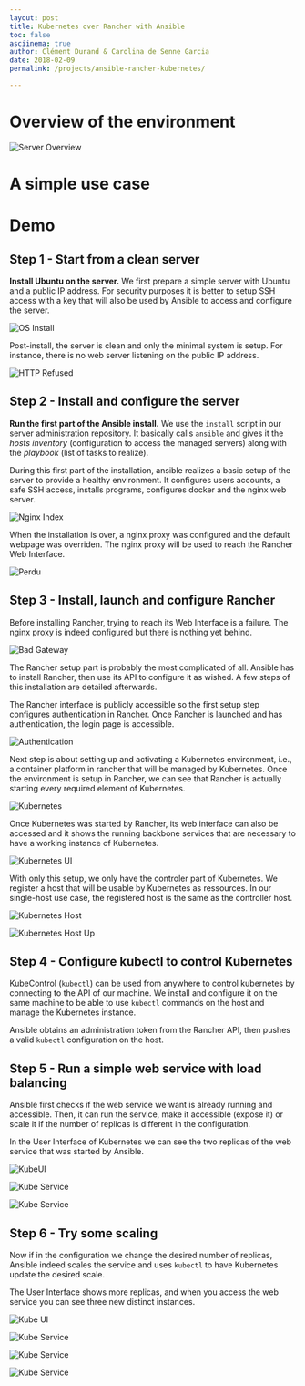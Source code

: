 ```yaml
---
layout: post
title: Kubernetes over Rancher with Ansible
toc: false
asciinema: true
author: Clément Durand & Carolina de Senne Garcia
date: 2018-02-09
permalink: /projects/ansible-rancher-kubernetes/

---
```


# Overview of the environment

![Server Overview](https://www.neze.fr/public/acn/nano/server-overview.svg)

# A simple use case

# Demo

## Step 1 - Start from a clean server

**Install Ubuntu on the server.** We first prepare a simple server with Ubuntu
and a public IP address. For security purposes it is better to setup SSH access
with a key that will also be used by Ansible to access and configure the server.

![OS Install](https://www.neze.fr/public/acn/nano/server-os-install.png)

Post-install, the server is clean and only the minimal system is setup. For
instance, there is no web server listening on the public IP address.

![HTTP Refused](https://www.neze.fr/public/acn/nano/server-os-install-after.png)

## Step 2 - Install and configure the server

**Run the first part of the Ansible install.** We use the `install` script in
our server administration repository. It basically calls `ansible` and gives
it the *hosts inventory* (configuration to access the managed servers) along
with the *playbook* (list of tasks to realize).

<div style="text-align:center">
  <script src="https://asciinema.org/a/161756.js" id="asciicast-161756" async></script>
</div>

During this first part of the installation, ansible realizes a basic setup of
the server to provide a healthy environment. It configures users accounts, a
safe SSH access, installs programs, configures docker and the nginx web server.

![Nginx Index](https://www.neze.fr/public/acn/nano/server-install-nginx.png)

When the installation is over, a nginx proxy was configured and the default
webpage was overriden. The nginx proxy will be used to reach the Rancher Web
Interface.

![Perdu](https://www.neze.fr/public/acn/nano/server-install-after.png)

## Step 3 - Install, launch and configure Rancher

Before installing Rancher, trying to reach its Web Interface is a failure. The
nginx proxy is indeed configured but there is nothing yet behind.

![Bad Gateway](https://www.neze.fr/public/acn/nano/rancher-install-before.png)

The Rancher setup part is probably the most complicated of all. Ansible has to
install Rancher, then use its API to configure it as wished. A few steps of this
installation are detailed afterwards.

<div style="text-align:center">
  <script src="https://asciinema.org/a/161759.js" id="asciicast-161759" async></script>
</div>

The Rancher interface is publicly accessible so the first setup step configures
authentication in Rancher. Once Rancher is launched and has authentication, the
login page is accessible.

![Authentication](https://www.neze.fr/public/acn/nano/rancher-install-after.png)

Next step is about setting up and activating a Kubernetes environment, i.e., a
container platform in rancher that will be managed by Kubernetes. Once the
environment is setup in Rancher, we can see that Rancher is actually starting
every required element of Kubernetes.

![Kubernetes](https://www.neze.fr/public/acn/nano/kubernetes-install.png)

Once Kubernetes was started by Rancher, its web interface can also be accessed
and it shows the running backbone services that are necessary to have a working
instance of Kubernetes.

![Kubernetes UI](https://www.neze.fr/public/acn/nano/kubernetes-install-after.png)

With only this setup, we only have the controler part of Kubernetes. We register
a host that will be usable by Kubernetes as ressources. In our single-host use
case, the registered host is the same as the controller host.

![Kubernetes Host](https://www.neze.fr/public/acn/nano/kubernetes-install-host.png)

![Kubernetes Host Up](https://www.neze.fr/public/acn/nano/kubernetes-install-host-after.png)

## Step 4 - Configure kubectl to control Kubernetes

KubeControl (`kubectl`) can be used from anywhere to control kubernetes by
connecting to the API of our machine. We install and configure it on the same
machine to be able to use `kubectl` commands on the host and manage the
Kubernetes instance.

Ansible obtains an administration token from the Rancher API, then pushes a
valid `kubectl` configuration on the host.

<div style="text-align:center">
  <script src="https://asciinema.org/a/161747.js" id="asciicast-161747" async></script>
</div>

## Step 5 - Run a simple web service with load balancing

Ansible first checks if the web service we want is already running and accessible.
Then, it can run the service, make it accessible (expose it) or scale it if
the number of replicas is different in the configuration.

<div style="text-align:center">
  <script src="https://asciinema.org/a/161750.js" id="asciicast-161750" async></script>
</div>

In the User Interface of Kubernetes we can see the two replicas of the web
service that was started by Ansible.

![KubeUI](https://www.neze.fr/public/acn/nano/kubernetes-helloacn-after.png)

![Kube Service](https://www.neze.fr/public/acn/nano/kubernetes-helloacn-service-65qsk.png)

![Kube Service](https://www.neze.fr/public/acn/nano/kubernetes-helloacn-service-ng4m4.png)

## Step 6 - Try some scaling

Now if in the configuration we change the desired number of replicas, Ansible
indeed scales the service and uses `kubectl` to have Kubernetes update the
desired scale.

<div style="text-align:center">
  <script src="https://asciinema.org/a/161751.js" id="asciicast-161751" async></script>
</div>

The User Interface shows more replicas, and when you access the web service you
can see three new distinct instances.

![Kube UI](https://www.neze.fr/public/acn/nano/kubernetes-helloacn-scaling-after.png)

![Kube Service](https://www.neze.fr/public/acn/nano/kubernetes-helloacn-service-pjmqn.png)

![Kube Service](https://www.neze.fr/public/acn/nano/kubernetes-helloacn-service-rssdv.png)

![Kube Service](https://www.neze.fr/public/acn/nano/kubernetes-helloacn-service-wflhd.png)
